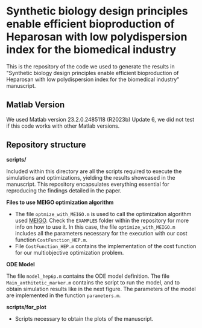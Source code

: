 # Synthetic biology design principles enable efficient bioproduction of Heparosan with low polydispersion index for the biomedical industry
This is the repository of the code we used to generate the results in "Synthetic biology design principles enable efficient bioproduction of Heparosan with low polydispersion index for the biomedical industry" manuscript.

## Matlab Version

We used Matlab version 23.2.0.2485118 (R2023b) Update 6, we did not test if this code works with other Matlab versions.

## Repository structure

**scripts/** 
 
Included within this directory are all the scripts required to execute the simulations and optimizations, yielding the results showcased in the manuscript. This repository encapsulates everything essential for reproducing the findings detailed in the paper.

**Files to use MEIGO optimization algorithm**

* The file `optmize_with_MEIGO.m` is used to call the optimization algorithm used [MEIGO](https://github.com/gingproc-IIM-CSIC/MEIGO64). Check the `EXAMPLES` folder within the repository for more info on how to use it. In this case, the file `optimize_with_MEIGO.m` includes all the parameters necessary for the execution with our cost function `CostFunction_HEP.m`.
* File `CostFunction_HEP.m` contains the implementation of the cost function for our multiobjective optimization problem.

**ODE Model**

The file `model_hep6p.m` contains the ODE model definition. The file `Main_anthitetic_marker.m` contains the script to run the model, and to obtain simulation results like in the next figure. The parameters of the model are implemented in the function `parameters.m`. 

**scripts/for_plot** 

* Scripts necessary to obtain the plots of the manuscript.



